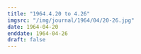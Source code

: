 ```yaml
---
title: "1964.4.20 to 4.26"
imgsrc: "/img/journal/1964/04/20-26.jpg"
date: 1964-04-20
enddate: 1964-04-26
draft: false
---
```


<!-- fix pre-formatted input -->
